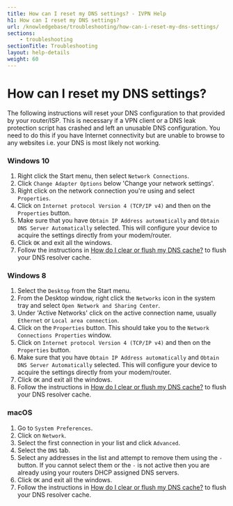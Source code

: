 ```yaml
---
title: How can I reset my DNS settings? - IVPN Help
h1: How can I reset my DNS settings?
url: /knowledgebase/troubleshooting/how-can-i-reset-my-dns-settings/
sections:
    - troubleshooting
sectionTitle: Troubleshooting
layout: help-details
weight: 60
---
```

# How can I reset my DNS settings?

The following instructions will reset your DNS configuration to that provided by your router/ISP. This is necessary if a VPN client or a DNS leak protection script has crashed and left an unusable DNS configuration. You need to do this if you have Internet connectivity but are unable to browse to any websites i.e. your DNS is most likely not working.

### Windows 10

1. Right click the Start menu, then select `Network Connections`.
2. Click `Change Adapter Options` below 'Change your network settings'.
3. Right click on the network connection you're using and select `Properties`.
4. Click on `Internet protocol Version 4 (TCP/IP v4)` and then on the `Properties` button.
5. Make sure that you have `Obtain IP Address automatically` and `Obtain DNS Server Automatically` selected. This will configure your device to acquire the settings directly from your modem/router.
6. Click `OK` and exit all the windows.
7. Follow the instructions in [How do I clear or flush my DNS cache?](/knowledgebase/troubleshooting/how-do-i-clear-or-flush-my-dns-cache/) to flush your DNS resolver cache.

### Windows 8

1. Select the `Desktop` from the Start menu.
2. From the Desktop window, right click the `Networks` icon in the system tray and select `Open Network and Sharing Center`.
3. Under 'Active Networks' click on the active connection name, usually `Ethernet` or `Local area connection`.
4. Click on the `Properties` button. This should take you to the `Network Connections Properties` window.
5. Click on `Internet protocol Version 4 (TCP/IP v4)` and then on the `Properties` button.
6. Make sure that you have `Obtain IP Address automatically` and `Obtain DNS Server Automatically` selected. This will configure your device to acquire the settings directly from your modem/router.
7. Click `OK` and exit all the windows.
8. Follow the instructions in [How do I clear or flush my DNS cache?](/knowledgebase/troubleshooting/how-do-i-clear-or-flush-my-dns-cache/) to flush your DNS resolver cache.

### macOS

1. Go to `System Preferences`.
2. Click on `Network`.
3. Select the first connection in your list and click `Advanced`.
4. Select the `DNS` tab.
5. Select any addresses in the list and attempt to remove them using the `-` button. If you cannot select them or the `-` is not active then you are already using your routers DHCP assigned DNS servers.
6. Click `OK` and exit all the windows.
7. Follow the instructions in [How do I clear or flush my DNS cache?](/knowledgebase/troubleshooting/how-do-i-clear-or-flush-my-dns-cache/) to flush your DNS resolver cache.
